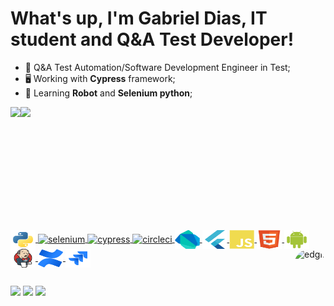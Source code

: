# What's up, I'm Gabriel Dias, IT student and Q&A Test Developer!

- 💼 Q&A Test Automation/Software Development Engineer in Test;
- 🖥️ Working with **Cypress** framework;
- 🌱 Learning **Robot** and **Selenium python**;
 
<div align="center">
  <a href="https://github.com/gdias9487">
  <img align="left" height="180em" src="https://github-readme-stats.vercel.app/api?username=gdias9487&show_icons=true&theme=dark&include_all_commits=true&count_private=true"/>
  <img align="left" height="180em" src="https://github-readme-stats.vercel.app/api/top-langs/?username=gdias9487&layout=compact&langs_count=7&theme=dark"/>
  <img align="center" height="180em" >
</div>
<div style="display: inline_block"><br>
  <img align="center" alt="python" height="30" width="40" src="https://raw.githubusercontent.com/devicons/devicon/master/icons/python/python-original.svg">
  <img align="center" alt="selenium" height="30" width="40" src="https://cdn.jsdelivr.net/gh/devicons/devicon@latest/icons/selenium/selenium-original.svg">  
  <img align="center" alt="cypress" height="30" width="40" src="https://cdn.jsdelivr.net/gh/devicons/devicon@latest/icons/cypressio/cypressio-original.svg">  
  <img align="center" alt="circleci" height="30" width="40" src="https://cdn.jsdelivr.net/gh/devicons/devicon@latest/icons/circleci/circleci-plain.svg">
  <img align="center" alt="dart" height="30" width="40" src="https://raw.githubusercontent.com/devicons/devicon/master/icons/dart/dart-original.svg">
  <img align="center" alt="flutter" height="30" width="40" src="https://raw.githubusercontent.com/devicons/devicon/master/icons/flutter/flutter-original.svg">
  <img align="center" alt="javascript" height="30" width="40" src="https://raw.githubusercontent.com/devicons/devicon/master/icons/javascript/javascript-plain.svg">
  <img align="center" alt="html" height="30" width="40" src="https://raw.githubusercontent.com/devicons/devicon/master/icons/html5/html5-original.svg">
  <img align="center" alt="android" height="30" width="40" src="https://raw.githubusercontent.com/devicons/devicon/master/icons/android/android-original.svg">
  <img align="center" alt="jenkins" height="30" width="40" src="https://raw.githubusercontent.com/devicons/devicon/master/icons/jenkins/jenkins-original.svg">
  <img align="center" alt="confluence" height="30" width="40" src="https://raw.githubusercontent.com/devicons/devicon/master/icons/confluence/confluence-original.svg">
  <img align="center" alt="jira" height="30" width="40" src="https://raw.githubusercontent.com/devicons/devicon/master/icons/jira/jira-original.svg">
  <img align="right" alt="edgif" height="170" style="border-radius:100px;" src=https://media.tenor.com/Gh3LKX9HMFkAAAAi/hollow-knight-knight.gif>

</div>


  
  ##
 
<div>
  <a href="https://www.instagram.com/gd1az_/" target="_blank"><img src="https://img.shields.io/badge/-Instagram-%23E4405F?style=for-the-badge&logo=instagram&logoColor=white" target="_blank"></a>
  <a href = "mailto:gdias9487@gmail.com"><img src="https://img.shields.io/badge/-Gmail-%23333?style=for-the-badge&logo=gmail&logoColor=white" target="_blank"></a>
  <a href="https://www.linkedin.com/in/gabriel-dias-51354619b/" target="_blank"><img src="https://img.shields.io/badge/-LinkedIn-%230077B5?style=for-the-badge&logo=linkedin&logoColor=white" target="_blank"></a> 
 
 
</div>
